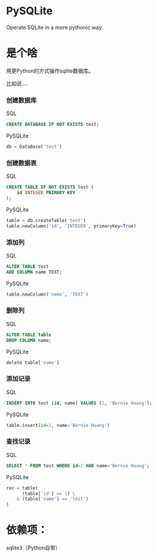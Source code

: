 # PySQLite
Operate SQLite in a more pythonic way.

# 是个啥
用更Python的方式操作sqlite数据库。

比如说....
### 创建数据库
SQL
```sql
CREATE DATABASE IF NOT EXISTS test;
```
PySQLite
```py
db = DataBase('test')
```

### 创建数据表
SQL
```sql
CREATE TABLE IF NOT EXISTS test (
    id INTEGER PRIMARY KEY
);
```
PySQLite
```py
table = db.createTable('test')
table.newColumn('id', 'INTEGER', primaryKey=True)
```

### 添加列
SQL
```sql
ALTER TABLE test
ADD COLUMN name TEXT;
```
PySQLite
```py
table.newColumn('name', 'TEXT')
```

### 删除列
SQL
```sql
ALTER TABLE table
DROP COLUMN name;
```
PySQLite
```py
delete table['name']
```

### 添加记录
SQL
```sql
INSERT INTO test (id, name) VALUES (1, 'Bernie Huang');
```
PySQLite
```py
table.insert(id=1, name='Bernie Huang')
```

### 查找记录
SQL
```sql
SELECT * FROM test WHERE id=1 AND name='Bernie Huang';
```
PySQLite
```py
rec = table(
      (table['id'] == 1) \
    & (table['name'] == 'test')
)
```


# 依赖项：
sqlite3（Python自带）


